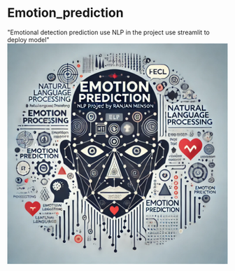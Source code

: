 # Emotion_prediction
"Emotional detection prediction use NLP in the project use streamlit to deploy model"
<img src="https://github.com/rpjinu/Emotion_prediction/blob/main/project_image.png" width='800'>
